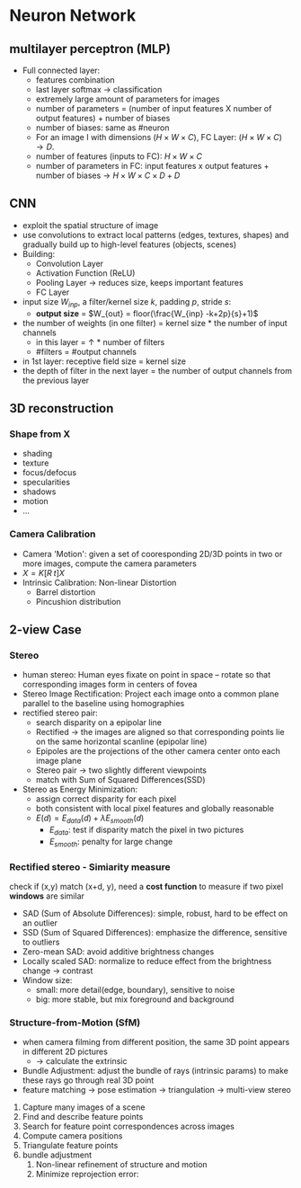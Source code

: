 # Neuron Network
## multilayer perceptron (MLP)
+ Full connected layer:
  + features combination
  + last layer softmax -> classification
  + extremely large amount of parameters for images
  + number of parameters = (number of input features X number of output features) + number of biases
  + number of biases: same as #neuron
  + For an image I with dimensions $(H\times W \times C)$, FC Layer: $(H\times W \times C) \rightarrow D$.
   + number of features (inputs to FC): $H\times W \times C$
   + number of parameters in FC: input features x output features + number of biases -> $H\times W \times C \times D + D$ 
  
## CNN
+ exploit the spatial structure of image
+ use convolutions to extract local patterns (edges, textures, shapes) and gradually build up to high-level features (objects, scenes)
+ Building:
  + Convolution Layer
  + Activation Function (ReLU)
  + Pooling Layer -> reduces size, keeps important features
  + FC Layer
+ input size $W_{inp}$, a filter/kernel size $k$, padding $p$, stride $s$:
  + **output size** = $W_{out} = floor(\frac{W_{inp} -k+2p}{s}+1)$
+ the number of weights (in one filter) = kernel size * the number of input channels
  + in this layer = ↑ * number of filters
  + #filters = #output channels
+ in 1st layer: receptive field size = kernel size
+ the depth of filter in the next layer = the number of output channels from the previous layer

## 3D reconstruction
### Shape from X
+ shading
+ texture
+ focus/defocus
+ specularities
+ shadows
+ motion
+ ...

### Camera Calibration
+ Camera 'Motion': given a set of cooresponding 2D/3D points in two or more images, compute the camera parameters
+ $X = K[R\textbf{ }t]X$
+ Intrinsic Calibration: Non-linear Distortion
  + Barrel distortion
  + Pincushion distribution

## 2-view Case
### Stereo
+ human stereo: Human eyes fixate on point in space – rotate so that corresponding images form in centers of fovea
+ Stereo Image Rectification: Project each image onto a common plane parallel to the baseline using homographies
+ rectified stereo pair: 
  + search disparity on a epipolar line
  + Rectified → the images are aligned so that corresponding points lie on the same horizontal scanline (epipolar line)
  + Epipoles are the projections of the other camera center onto each image plane
  + Stereo pair → two slightly different viewpoints
  + match with Sum of Squared Differences(SSD)
+ Stereo as Energy Minimization:
  + assign correct disparity for each pixel
  + both consistent with local pixel features and globally reasonable
  + $E(d) = E_{data}(d) + \lambda E_{smooth}(d)$
    + $E_{data}$: test if disparity match the pixel in two pictures
    + $E_{smooth}$: penalty for large change

### Rectified stereo - Simiarity measure
check if (x,y) match (x+d, y), need a **cost function** to measure if two pixel **windows** are similar
+ SAD (Sum of Absolute Differences): simple, robust, hard to be effect on an outlier
+ SSD (Sum of Squared Differences): emphasize the difference, sensitive to outliers
+ Zero-mean SAD: avoid additive brightness changes
+ Locally scaled SAD: normalize to reduce effect from the brightness change -> contrast
+ Window size:
  + small: more detail(edge, boundary), sensitive to noise
  + big: more stable, but mix foreground and background


### Structure-from-Motion (SfM)
+ when camera filming from different position, the same 3D point appears in different 2D pictures
  + -> calculate the extrinsic 
+ Bundle Adjustment: adjust the bundle of rays (intrinsic params) to make these rays go through real 3D point
+ feature matching → pose estimation → triangulation → multi-view stereo
1. Capture many images of a scene
2. Find and describe feature points
3. Search for feature point correspondences across images
4. Compute camera positions
5. Triangulate feature points
6. bundle adjustment
   1. Non-linear refinement of structure and motion 
   2. Minimize reprojection error:

